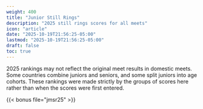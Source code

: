 ```yaml
---
weight: 400
title: "Junior Still Rings"
description: "2025 still rings scores for all meets"
icon: "article"
date: "2025-10-19T21:56:25-05:00"
lastmod: "2025-10-19T21:56:25-05:00"
draft: false
toc: true
---
```


2025 rankings may not reflect the original meet results in domestic meets. Some countries combine juniors and seniors, and some split juniors into age cohorts. These rankings were made strictly by the groups of scores here rather than when the scores were first entered.

{{< bonus file="jmsr25" >}}